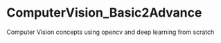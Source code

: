 # ComputerVision_Basic2Advance
Computer Vision concepts using opencv and deep learning from scratch
